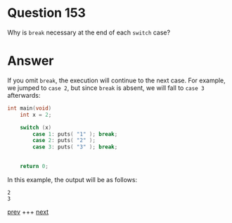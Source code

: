 
# Question 153



Why is `break` necessary at the end of each `switch` case? 


# Answer



If you omit `break`, the execution will continue to the next case. For example,
we jumped to `case 2`, but since `break` is absent, we will fall to `case 3` 
afterwards:


```c
int main(void) 
    int x = 2;

    switch (x) 
        case 1: puts( "1" ); break;
        case 2: puts( "2" ); 
        case 3: puts( "3" ); break;
    

    return 0;

```

In this example, the output will be as follows:

```
2
3
```


[prev](152.md) +++ [next](154.md)
